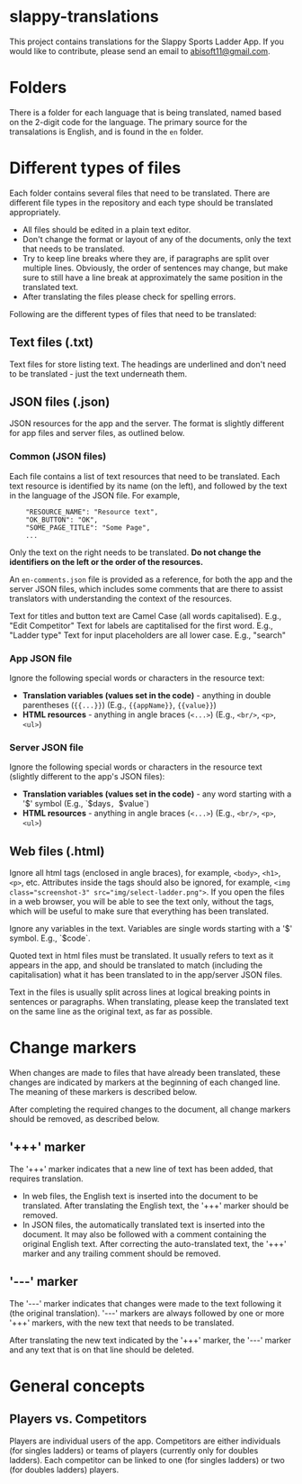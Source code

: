 # slappy-translations
This project contains translations for the Slappy Sports Ladder App. If you would like to contribute, please send an email to abisoft11@gmail.com.

# Folders
There is a folder for each language that is being translated, named based on the 2-digit code for the language. The primary source for the transalations is English, and is found in the `en` folder.

# Different types of files
Each folder contains several files that need to be translated. There are different file types in the repository and each type should be translated appropriately. 
* All files should be edited in a plain text editor.
* Don't change the format or layout of any of the documents, only the text that needs to be translated.
* Try to keep line breaks where they are, if paragraphs are split over multiple lines. Obviously, the order of sentences may change, but make sure to still have a line break at approximately the same position in the translated text.
* After translating the files please check for spelling errors.

Following are the different types of files that need to be translated:
## Text files (.txt)
Text files for store listing text. The headings are underlined and don't need to be translated - just the text underneath them.

## JSON files (.json)
JSON resources for the app and the server. The format is slightly different for app files and server files, as outlined below.

### Common (JSON files)
Each file contains a list of text resources that need to be translated. Each text resource is identified by its name (on the left), and followed by the text in the language of the JSON file. For example,
```
    "RESOURCE_NAME": "Resource text",
    "OK_BUTTON": "OK",
	"SOME_PAGE_TITLE": "Some Page",
    ...
```
Only the text on the right needs to be translated. **Do not change the identifiers on the left or the order of the resources.**

An `en-comments.json` file is provided as a reference, for both the app and the server JSON files, which includes some comments that are there to assist translators with understanding the context of the resources.

Text for titles and button text are Camel Case (all words capitalised). E.g., "Edit Competitor"
Text for labels are captitalised for the first word. E.g., "Ladder type"
Text for input placeholders are all lower case.  E.g., "search"

### App JSON file
Ignore the following special words or characters in the resource text:
* **Translation variables (values set in the code)** - anything in double parentheses (`{{...}}`) (E.g., `{{appName}}`, `{{value}}`)
* **HTML resources** - anything in angle braces (`<...>`) (E.g., `<br/>`, `<p>`, `<ul>`)

### Server JSON file
Ignore the following special words or characters in the resource text (slightly different to the app's JSON files):
* **Translation variables (values set in the code)** - any word starting with a '$' symbol (E.g., `$days`, `$value`)
* **HTML resources** - anything in angle braces (`<...>`) (E.g., `<br/>`, `<p>`, `<ul>`)

## Web files (.html)
Ignore all html tags (enclosed in angle braces), for example, `<body>`, `<h1>`, `<p>`, etc.  Attributes inside the tags should also be ignored, for example, `<img class="screenshot-3" src="img/select-ladder.png">`.  If you open the files in a web browser, you will be able to see the text only, without the tags, which will be useful to make sure that everything has been translated. 

Ignore any variables in the text.  Variables are single words starting with a '$' symbol.  E.g., `$code`.

Quoted text in html files must be translated. It usually refers to text as it appears in the app, and should be translated to match (including the capitalisation) what it has been translated to in the app/server JSON files.

Text in the files is usually split across lines at logical breaking points in sentences or paragraphs. When translating, please keep the translated text on the same line as the original text, as far as possible.

# Change markers
When changes are made to files that have already been translated, these changes are indicated by markers at the beginning of each changed line. The meaning of these markers is described below.

After completing the required changes to the document, all change markers should be removed, as described below.

## '+++' marker
The '+++' marker indicates that a new line of text has been added, that requires translation.
* In web files, the English text is inserted into the document to be translated. After translating the English text, the '+++' marker should be removed.
* In JSON files, the automatically translated text is inserted into the document. It may also be followed with a comment containing the original English text. After correcting the auto-translated text, the '+++' marker and any trailing comment should be removed.

## '---' marker
The '---' marker indicates that changes were made to the text following it (the original translation). '---' markers are always followed by one or more '+++' markers, with the new text that needs to be translated.

After translating the new text indicated by the '+++' marker, the '---' marker and any text that is on that line should be deleted.

# General concepts
## Players vs. Competitors
Players are individual users of the app. Competitors are either individuals (for singles ladders) or teams of players (currently only for doubles ladders). Each competitor can be linked to one (for singles ladders) or two (for doubles ladders) players.